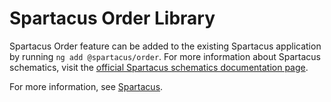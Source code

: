 # Spartacus Order Library

Spartacus Order feature can be added to the existing Spartacus application by running `ng add @spartacus/order`. For more information about Spartacus schematics, visit the [official Spartacus schematics documentation page](https://help.sap.com/docs/SAP_COMMERCE_COMPOSABLE_STOREFRONT/31164ec95c7c4136b1d1a4a371cad3c7/e38d45609de04412920a7fc9c13d41e3.html).

For more information, see [Spartacus](https://github.com/SAP/spartacus).
